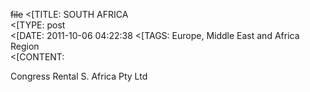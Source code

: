 ~~file~~
<[TITLE: 	SOUTH AFRICA	
<[TYPE: 	post	
<[DATE: 	2011-10-06 04:22:38	
<[TAGS: 	Europe, Middle East and Africa Region	
<[CONTENT: 	



Congress Rental S. Africa Pty Ltd



